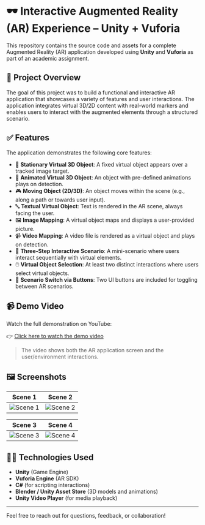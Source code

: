 # 🕶️ Interactive Augmented Reality (AR) Experience – Unity + Vuforia

This repository contains the source code and assets for a complete Augmented Reality (AR) application developed using **Unity** and **Vuforia** as part of an academic assignment.

## 🎯 Project Overview

The goal of this project was to build a functional and interactive AR application that showcases a variety of features and user interactions. The application integrates virtual 3D/2D content with real-world markers and enables users to interact with the augmented elements through a structured scenario.

## ✅ Features

The application demonstrates the following core features:

- 🧱 **Stationary Virtual 3D Object**: A fixed virtual object appears over a tracked image target.
- 🕺 **Animated Virtual 3D Object**: An object with pre-defined animations plays on detection.
- 🎮 **Moving Object (2D/3D)**: An object moves within the scene (e.g., along a path or towards user input).
- 🔤 **Textual Virtual Object**: Text is rendered in the AR scene, always facing the user.
- 🖼️ **Image Mapping**: A virtual object maps and displays a user-provided picture.
- 📹 **Video Mapping**: A video file is rendered as a virtual object and plays on detection.
- 🧩 **Three-Step Interactive Scenario**: A mini-scenario where users interact sequentially with virtual elements.
- 🖱️ **Virtual Object Selection**: At least two distinct interactions where users select virtual objects.
- 📲 **Scenario Switch via Buttons**: Two UI buttons are included for toggling between AR scenarios.

## 📹 Demo Video

Watch the full demonstration on YouTube:

👉 [Click here to watch the demo video](https://www.youtube.com/watch?v=pU4QrcUt0yE)

> The video shows both the AR application screen and the user/environment interactions.

## 🖼️ Screenshots

| Scene 1 | Scene 2 |
|--------|--------|
| ![Scene 1](https://github.com/ebylmz/interactive-ar-reality/blob/main/hw01/images/scene1.png) | ![Scene 2](https://github.com/ebylmz/cse462-augmented-reality/blob/main/hw01/images/scene2.png) |

| Scene 3 | Scene 4 |
|--------|--------|
| ![Scene 3](https://github.com/ebylmz/cse462-augmented-reality/blob/main/hw01/images/scene3.png) | ![Scene 4](https://github.com/ebylmz/cse462-augmented-reality/blob/main/hw01/images/scene4.png) |

## 🧑‍💻 Technologies Used

- **Unity** (Game Engine)
- **Vuforia Engine** (AR SDK)
- **C#** (for scripting interactions)
- **Blender / Unity Asset Store** (3D models and animations)
- **Unity Video Player** (for media playback)

---

Feel free to reach out for questions, feedback, or collaboration!
